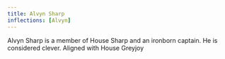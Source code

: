 ```yaml
---
title: Alvyn Sharp
inflections: [Alvyn]
---
```


Alvyn Sharp is a member of House Sharp and an ironborn captain. He is considered clever. Aligned with House Greyjoy


